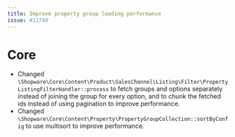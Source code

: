 ```yaml
---
title: Improve property group loading performance
issue: #11748
---
```

# Core
* Changed `\Shopware\Core\Content\Product\SalesChannel\Listing\Filter\PropertyListingFilterHandler::process` to fetch groups and options separately instead of joining the group for every option, and to chunk the fetched ids instead of using pagination to improve performance.
* Changed `\Shopware\Core\Content\Property\PropertyGroupCollection::sortByConfig` to use multisort to improve performance.
